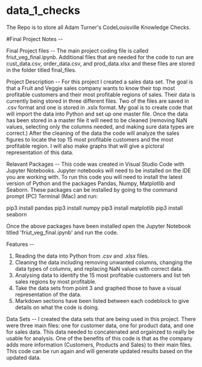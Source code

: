 # data_1_checks
The Repo is to store all Adam Turner's CodeLouisville Knowledge Checks.

#Final Project Notes -- 

Final Project files -- 
The main project coding file is called friut_veg_final.ipynb. Additional files that are needed for the code to run are cust_data.csv, order_data.csv, and prod_data.xlsx and these files are stored in the folder titled final_files.

Project Description -- 
For this project I created a sales data set. The goal is that a Fruit and Veggie sales company wants to know their top most profitable customers and their most profitable regions of sales. Their data is currently being stored in three different files. Two of the files are saved in .csv format and one is stored in .xslx format. My goal is to create code that will import the data into Python and set up one master file. Once the data has been stored in a master file it will need to be cleaned (removing NaN values, selecting only the columns needed, and making sure data types are correct.) After the cleaning of the data the code will analyze the sales figures to locate the top 15 most profitable customers and the most profitable region. I will also make graphs that will give a pictoral representation of this data.

Relavant Packages -- 
This code was created in Visual Studio Code with Jupyter Notebooks. Jupyter notebooks will need to be installed on the IDE you are working with. To run this code you will need to install the latest version of Python and the packages Pandas, Numpy, Matplotlib and Seaborn. These packages can be installed by going to the command prompt (PC) Terminal (Mac) and run:

pip3 install pandas
pip3 install numpy
pip3 install matplotlib
pip3 install seaborn

Once the above packages have been installed open the Jupyter Notebook titled 'friut_veg_final.ipynb' and run the code.

Features -- 
1. Reading the data into Python from .csv and .xlsx files. 
2. Cleaning the data including removing unwanted columns, changing the data types of columns, and replacing NaN values with correct data. 
3. Analysing data to identify the 15 most profitable customers and list teh sales regions by most profitable.
4. Take the data sets from point 3 and graphed those to have a visual representation of the data. 
5. Markdown sections have been listed between each codeblock to give details on what the code is doing.

Data Sets -- 
I created the data sets that are being used in this project. There were three main files: one for customer data, one for product data, and one for sales data. This data needed to concatenated and orgainzed to really be usable for analysis. One of the benefits of this code is that as the company adds more information (Customers, Products and Sales) to their main files. This code can be run again and will generate updated results based on the updated data. 
